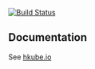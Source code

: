 [![Build Status](https://travis-ci.org/kube-HPC/algorithm-runner.svg?branch=master)](https://travis-ci.org/kube-HPC/algorithm-runner)

## Documentation

See [hkube.io](http://hkube.io/)

